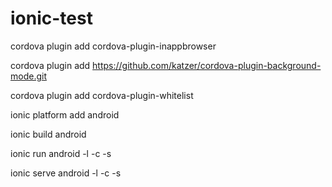 # ionic-test
cordova plugin add cordova-plugin-inappbrowser

cordova plugin add https://github.com/katzer/cordova-plugin-background-mode.git

cordova plugin add cordova-plugin-whitelist

ionic platform add android

ionic build android

ionic run android -l -c -s

ionic serve android -l -c -s
